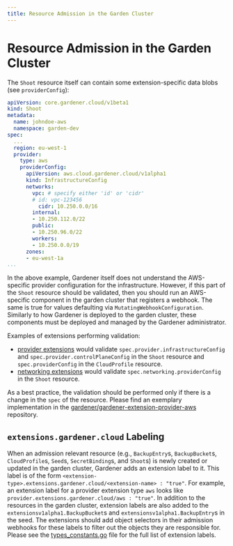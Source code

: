 ```yaml
---
title: Resource Admission in the Garden Cluster
---
```


# Resource Admission in the Garden Cluster

The `Shoot` resource itself can contain some extension-specific data blobs (see `providerConfig`):

```yaml
apiVersion: core.gardener.cloud/v1beta1
kind: Shoot
metadata:
  name: johndoe-aws
  namespace: garden-dev
spec:
  ...
  region: eu-west-1
  provider:
    type: aws
    providerConfig:
      apiVersion: aws.cloud.gardener.cloud/v1alpha1
      kind: InfrastructureConfig
      networks:
        vpc: # specify either 'id' or 'cidr'
        # id: vpc-123456
          cidr: 10.250.0.0/16
        internal:
        - 10.250.112.0/22
        public:
        - 10.250.96.0/22
        workers:
        - 10.250.0.0/19
      zones:
      - eu-west-1a
...
```

In the above example, Gardener itself does not understand the AWS-specific provider configuration for the infrastructure. However, if this part of the `Shoot` resource should be validated, then you should run an AWS-specific component in the garden cluster that registers a webhook. The same is true for values defaulting via `MutatingWebhookConfiguration`. Similarly to how Gardener is deployed to the garden cluster, these components must be deployed and managed by the Gardener administrator.

Examples of extensions performing validation:
- [provider extensions](../../extensions/README.md#infrastructure-provider) would validate `spec.provider.infrastructureConfig` and `spec.provider.controlPlaneConfig` in the `Shoot` resource and `spec.providerConfig` in the `CloudProfile` resource.
- [networking extensions](../../extensions/README.md#network-plugin) would validate `spec.networking.providerConfig` in the `Shoot` resource.

As a best practice, the validation should be performed only if there is a change in the `spec` of the resource. Please find an exemplary implementation in the [gardener/gardener-extension-provider-aws](https://github.com/gardener/gardener-extension-provider-aws/tree/master/pkg/admission/validator) repository.

## `extensions.gardener.cloud` Labeling

When an admission relevant resource (e.g., `BackupEntry`s, `BackupBucket`s, `CloudProfile`s, `Seed`s, `SecretBinding`s, and `Shoot`s) is newly created or updated in the garden cluster, Gardener adds an extension label to it. This label is of the form `<extension-type>.extensions.gardener.cloud/<extension-name> : "true"`. For example, an extension label for a provider extension type `aws` looks like `provider.extensions.gardener.cloud/aws : "true"`. In addition to the resources in the garden cluster, extension labels are also added to the `extensionsv1alpha1.BackupBucket`s and `extensionsv1alpha1.BackupEntry`s in the seed. The extensions should add object selectors in their admission webhooks for these labels to filter out the objects they are responsible for. Please see the [types_constants.go](../../pkg/apis/core/v1beta1/constants/types_constants.go) file for the full list of extension labels.
